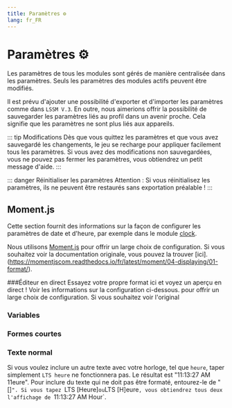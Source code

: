 ```yaml
---
title: Paramètres ⚙️
lang: fr_FR
---
```


# Paramètres ⚙️

Les paramètres de tous les modules sont gérés de manière centralisée dans les paramètres. Seuls les paramètres des modules actifs peuvent être modifiés.

Il est prévu d'ajouter une possibilité d'exporter et d'importer les paramètres comme dans `LSSM V.3`.
En outre, nous aimerions offrir la possibilité de sauvegarder les paramètres liés au profil dans un avenir proche. Cela signifie que les paramètres ne sont plus liés aux appareils.

::: tip Modifications
Dès que vous quittez les paramètres et que vous avez sauvegardé les changements, le jeu se recharge pour appliquer facilement tous les paramètres.
Si vous avez des modifications non sauvegardées, vous ne pouvez pas fermer les paramètres, vous obtiendrez un petit message d'aide.
:::

::: danger Réinitialiser les paramètres
Attention : Si vous réinitialisez les paramètres, ils ne peuvent être restaurés sans exportation préalable !
:::


## Moment.js
Cette section fournit des informations sur la façon de configurer les paramètres de date et d'heure, par exemple dans le module [clock](modules/clock.md).

Nous utilisons [Moment.js](https://momentjs.com) pour offrir un large choix de configuration. Si vous souhaitez voir la documentation originale, vous pouvez la trouver [ici].(https://momentjscom.readthedocs.io/fr/latest/moment/04-displaying/01-format/).

###Éditeur en direct
Essayez votre propre format ici et voyez un aperçu en direct ! Voir les informations sur la configuration ci-dessous.
pour offrir un large choix de configuration. Si vous souhaitez voir l'original

<momentjs-preview/>

### Variables
<momentjs-variables/>

### Formes courtes
<momentjs-shorts/>

### Texte normal
Si vous voulez inclure un autre texte avec votre horloge, tel que `heure`, taper simplement `LTS heure` ne fonctionnera pas. Le résultat est "11:13:27 AM 11eure". Pour inclure du texte qui ne doit pas être formaté, entourez-le de "[]`". Si vous tapez `LTS [Heure]` ou `LTS [H]eure`, vous obtiendrez tous deux l'affichage de `11:13:27 AM Hour`.